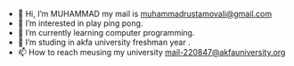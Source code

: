 - 👋 Hi, I’m MUHAMMAD my mail is muhammadrustamovali@gmail.com
- 👀 I’m interested in play ping pong.
- 🌱 I’m currently learning computer programming.
- 💞️ I’m studing in akfa university freshman year .
- 📫 How to reach meusing  my university mail-220847@akfauniversity.org

<!---
220847cs16/220847cs16 is a ✨ special ✨ repository because its `README.md` (this file) appears on your GitHub profile.
You can click the Preview link to take a look at your changes.
--->
